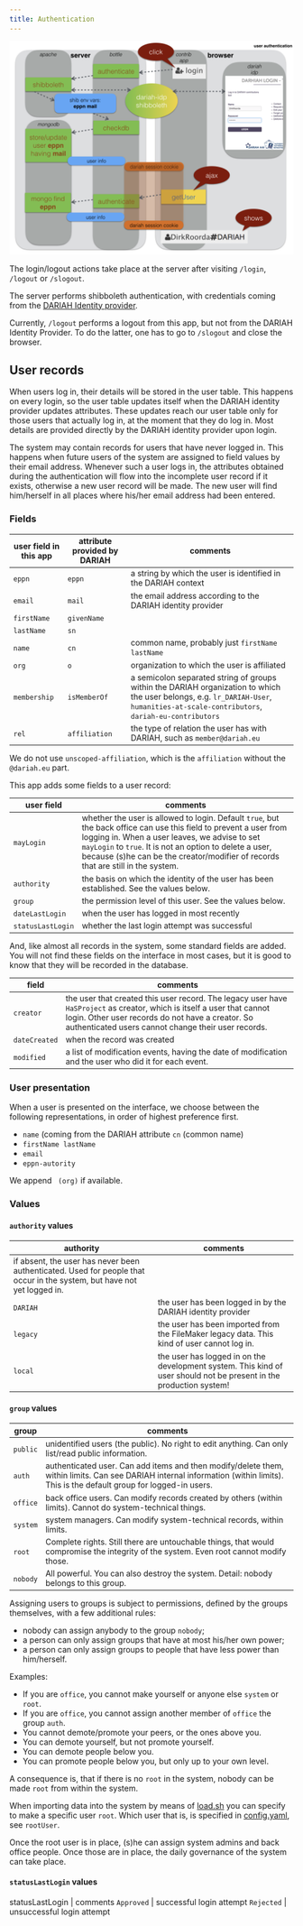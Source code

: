 ```yaml
---
title: Authentication
---
```


![diag](design/design.003.png)

The login/logout actions take place at the server after visiting `/login`,
`/logout` or `/slogout`.

The server performs shibboleth authentication, with credentials coming from the 
[DARIAH Identity provider](https://wiki.de.dariah.eu/display/publicde/DARIAH+AAI+Documentation).

Currently, `/logout` performs a logout from this app, but not from the DARIAH Identity Provider.
To do the latter, one has to go to `/slogout` and close the browser.

User records
-------------
When users log in, their details will be stored in the user table.
This happens on every login, so the user table updates itself when the DARIAH identity provider updates
attributes.
These updates reach our user table only for those users that actually log in, 
at the moment that they do log in.
Most details are provided directly by the DARIAH identity provider upon login.

The system may contain records for users that have never logged in.
This happens when future users of the system are assigned to field values by their email address.
Whenever such a user logs in, the attributes obtained during the authentication will flow into
the incomplete user record if it exists, otherwise a new user record will be made.
The new user will find him/herself in all places where his/her email address had been entered.

### Fields

user field in this app | attribute provided by DARIAH | comments
---|---|---
`eppn` | `eppn` | a string by which the user is identified in the DARIAH context
`email` | `mail` | the email address according to the DARIAH identity provider
`firstName` | `givenName` |
`lastName` | `sn` |
`name` | `cn` | common name, probably just `firstName lastName`
`org` | `o` | organization to which the user is affiliated
`membership` | `isMemberOf` | a semicolon separated string of groups within the DARIAH organization to which the user belongs, e.g. `lr_DARIAH-User`, `humanities-at-scale-contributors`, `dariah-eu-contributors`
`rel` | `affiliation` | the type of relation the user has with DARIAH, such as `member@dariah.eu`

We do not use `unscoped-affiliation`, which is the `affiliation` without the `@dariah.eu` part.

This app adds some fields to a user record:

user field | comments
---|---
`mayLogin` | whether the user is allowed to login. Default `true`, but the back office can use this field to prevent a user from logging in. When a user leaves, we advise to set `mayLogin` to `true`. It is not an option to delete a user, because (s)he can be the creator/modifier of records that are still in the system.
`authority` | the basis on which the identity of the user has been established. See the values below.
`group` | the permission level of this user. See the values below.
`dateLastLogin` | when the user has logged in most recently
`statusLastLogin` | whether the last login attempt was successful

And, like almost all records in the system, some standard fields are added.
You will not find these fields on the interface in most cases,
but it is good to know that they will be recorded in the database.

field | comments
---|---
`creator` | the user that created this user record. The legacy user have `HaSProject` as creator, which is itself a user that cannot login. Other user records do not have a creator. So authenticated users cannot change their user records.
`dateCreated` | when the record was created
`modified` | a list of modification events, having the date of modification and the user who did it for each event.

### User presentation
When a user is presented on the interface, we choose between the following representations, in order
of highest preference first. 

* `name` (coming from the DARIAH attribute `cn` (common name)
* `firstName lastName`
* `email`
* `eppn-autority`

We append ` (org)` if available.

### Values
#### `authority` values

authority | comments
---|---
 | if absent, the user has never been authenticated. Used for people that occur in the system, but have not yet logged in.
`DARIAH` | the user has been logged in by the DARIAH identity provider
`legacy` | the user has been imported from the FileMaker legacy data. This kind of user cannot log in.
`local`  | the user has logged in on the development system. This kind of user should not be present in the production system!

#### `group` values

group | comments
---|---
`public` | unidentified users (the public). No right to edit anything. Can only list/read public information.
`auth` | authenticated user. Can add items and then modify/delete them, within limits. Can see DARIAH internal information (within limits). This is the default group for logged-in users.
`office` | back office users. Can modify records created by others (within limits). Cannot do system-technical things.
`system` | system managers. Can modify system-technical records, within limits.
`root` | Complete rights. Still there are untouchable things, that would compromise the integrity of the system. Even root cannot modify those.
`nobody` | All powerful. You can also destroy the system. Detail: nobody belongs to this group.

Assigning users to groups is subject to permissions, defined by the groups themselves, with a few additional rules:

* nobody can assign anybody to the group `nobody`;
* a person can only assign groups that have at most his/her own power;
* a person can only assign groups to people that have less power than him/herself.

Examples:
* If you are `office`, you cannot make yourself or anyone else `system` or `root`.
* If you are `office`, you cannot assign another member of `office` the group `auth`.
* You cannot demote/promote your peers, or the ones above you.
* You can demote yourself, but not promote yourself.
* You can demote people below you.
* You can promote people below you, but only up to your own level.

A consequence is, that if there is no `root` in the system, nobody can be made `root` from within the system.

When importing data into the system by means of
[load.sh]({{site.staticBase}}/tools/load.sh)
you can specify to make a specific user `root`.
Which user that is, is specified in
[config.yaml]({{site.staticBase}}/tools/config.yaml),
see `rootUser`.

Once the root user is in place, (s)he can assign system admins and back office people.
Once those are in place, the daily governance of the system can take place.

#### `statusLastLogin` values

statusLastLogin | comments
`Approved` | successful login attempt
`Rejected` | unsuccessful login attempt

